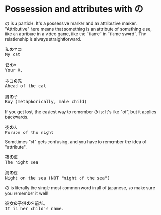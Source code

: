# Possession and attributes with の

の is a particle. It's a possessive marker and an attributive marker. "Attributive" here means that something is an attribute of something else, like an attribute in a video game, like the "flame" in "flame sword". The relationship is always straightforward.

<pre>
私<b>の</b>ネコ
My cat

君<b>の</b>X
Your X.

ネコ<b>の</b>先
Ahead of the cat

男<b>の</b>子
Boy (metaphorically, male child)
</pre>

If you get lost, the easiest way to remember の is: It's like "of", but it applies backwards.

<pre>
夜<b>の</b>人
Person of the night
</pre>

Sometimes "of" gets confusing, and you have to remember the idea of "attribute".

<pre>
夜<b>の</b>海   
The night sea

海<b>の</b>夜   
Night on the sea (NOT "night of the sea")
</pre>

の is literally the single most common word in all of japanese, so make sure you remember it well!

<pre>
彼女<b>の</b>子供<b>の</b>名前だ。
It is her child's name.
</pre>

